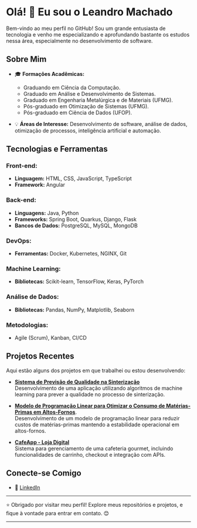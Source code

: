 # Olá! 👋 Eu sou o Leandro Machado

Bem-vindo ao meu perfil no GitHub! Sou um grande entusiasta de tecnologia e venho me especializando e aprofundando bastante os estudos nessa área, especialmente no desenvolvimento de software.

## Sobre Mim

- 🎓 **Formações Acadêmicas:**
  - Graduando em Ciência da Computação.
  - Graduado em Análise e Desenvolvimento de Sistemas.
  - Graduado em Engenharia Metalúrgica e de Materiais (UFMG).
  - Pós-graduado em Otimização de Sistemas (UFMG).
  - Pós-graduado em Ciência de Dados (UFOP).

- 💡 **Áreas de Interesse:** Desenvolvimento de software, análise de dados, otimização de processos, inteligência artificial e automação.

## Tecnologias e Ferramentas

### **Front-end:**
- **Linguagem:** HTML, CSS, JavaScript, TypeScript
- **Framework:** Angular

### **Back-end:**
- **Linguagens:** Java, Python
- **Frameworks:** Spring Boot, Quarkus, Django, Flask
- **Bancos de Dados:** PostgreSQL, MySQL, MongoDB

### **DevOps:**
- **Ferramentas:** Docker, Kubernetes, NGINX, Git

### **Machine Learning:**
- **Bibliotecas:** Scikit-learn, TensorFlow, Keras, PyTorch

### **Análise de Dados:**
- **Bibliotecas:** Pandas, NumPy, Matplotlib, Seaborn

### **Metodologias:**
- Agile (Scrum), Kanban, CI/CD

## Projetos Recentes

Aqui estão alguns dos projetos em que trabalhei ou estou desenvolvendo:

- [**Sistema de Previsão de Qualidade na Sinterização**](https://www.monografias.ufop.br/handle/35400000/5813)  
  Desenvolvimento de uma aplicação utilizando algoritmos de machine learning para prever a qualidade no processo de sinterização.

- [**Modelo de Programação Linear para Otimizar o Consumo de Matérias-Primas em Altos-Fornos**](https://repositorio.ufmg.br/handle/1843/ESBF-ANBJHL?locale=pt_BR).     
  Desenvolvimento de um modelo de programação linear para reduzir custos de matérias-primas mantendo a estabilidade operacional em altos-fornos.

- [**CafeApp - Loja Digital**](https://github.com/lefmachado/CafeWeb-Fullstack)  
  Sistema para gerenciamento de uma cafeteria gourmet, incluindo funcionalidades de carrinho, checkout e integração com APIs.  

## Conecte-se Comigo

- 💼 [LinkedIn](https://www.linkedin.com/in/leandro-ferreira-machado-7b161927b/)

---

⭐️ Obrigado por visitar meu perfil! Explore meus repositórios e projetos, e fique à vontade para entrar em contato. 😊

---

